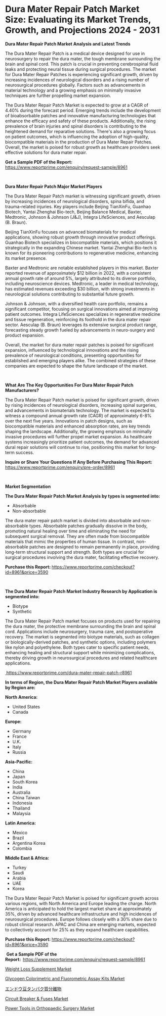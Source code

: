 <p><h1>Dura Mater Repair Patch Market Size: Evaluating its Market Trends, Growth, and Projections 2024 - 2031</h1></p><p><strong>Dura Mater Repair Patch Market Analysis and Latest Trends</strong></p>
<p><p>The Dura Mater Repair Patch is a medical device designed for use in neurosurgery to repair the dura mater, the tough membrane surrounding the brain and spinal cord. This patch is crucial in preventing cerebrospinal fluid leaks and protecting neural tissue during surgical procedures. The market for Dura Mater Repair Patches is experiencing significant growth, driven by increasing incidences of neurological disorders and a rising number of neurosurgical procedures globally. Factors such as advancements in material technology and a growing emphasis on minimally invasive techniques are further propelling market expansion.</p><p>The Dura Mater Repair Patch Market is expected to grow at a CAGR of 4.40% during the forecast period. Emerging trends include the development of bioabsorbable patches and innovative manufacturing technologies that enhance the efficacy and safety of these products. Additionally, the rising prevalence of brain injuries and spinal disorders is contributing to the heightened demand for reparative solutions. There's also a growing focus on patient outcomes, which is influencing the adoption of high-quality, biocompatible materials in the production of Dura Mater Repair Patches. Overall, the market is poised for robust growth as healthcare providers seek effective solutions for dura mater repair.</p></p>
<p><strong>Get a Sample PDF of the Report:&nbsp;</strong> <a href="https://www.reportprime.com/enquiry/request-sample/8961">https://www.reportprime.com/enquiry/request-sample/8961</a></p>
<p>&nbsp;</p>
<p><strong>Dura Mater Repair Patch Major Market Players</strong></p>
<p><p>The Dura Mater Repair Patch market is witnessing significant growth, driven by increasing incidences of neurological disorders, spina bifida, and trauma-related injuries. Key players include Beijing TianXinFu, Guanhao Biotech, Yantai Zhenghai Bio-tech, Beijing Balance Medical, Baxter, Medtronic, Johnson & Johnson (J&J), Integra LifeSciences, and Aesculap (B. Braun).</p><p>Beijing TianXinFu focuses on advanced biomaterials for medical applications, showing robust growth through innovative product offerings. Guanhao Biotech specializes in biocompatible materials, which positions it strategically in the expanding Chinese market. Yantai Zhenghai Bio-tech is known for its pioneering contributions to regenerative medicine, enhancing its market presence.</p><p>Baxter and Medtronic are notable established players in this market. Baxter reported revenue of approximately $12 billion in 2022, with a consistent annual growth rate of around 5%, largely attributed to its diverse portfolio, including neuroscience devices. Medtronic, a leader in medical technology, has estimated revenues exceeding $30 billion, with strong investments in neurological solutions contributing to substantial future growth.</p><p>Johnson & Johnson, with a diversified health care portfolio, remains a significant competitor, focusing on surgical innovations aimed at improving patient outcomes. Integra LifeSciences specializes in regenerative medicine and tissue regeneration, reinforcing its foothold in the dura mater repair sector. Aesculap (B. Braun) leverages its extensive surgical product range, forecasting steady growth fueled by advancements in neuro-surgery and product expansion.</p><p>Overall, the market for dura mater repair patches is poised for significant expansion, influenced by technological innovations and the rising prevalence of neurological conditions, presenting opportunities for established and emerging players alike. The combined strategies of these companies are expected to shape the future landscape of the market.</p></p>
<p>&nbsp;</p>
<p><strong>What Are The Key Opportunities For Dura Mater Repair Patch Manufacturers?</strong></p>
<p><p>The Dura Mater Repair Patch market is poised for significant growth, driven by rising incidences of neurological disorders, increasing spinal surgeries, and advancements in biomaterials technology. The market is expected to witness a compound annual growth rate (CAGR) of approximately 6-8% over the next five years. Innovations in patch designs, such as biocompatible materials and enhanced absorption rates, are key trends shaping the landscape. Additionally, the growing emphasis on minimally invasive procedures will further propel market expansion. As healthcare systems increasingly prioritize patient outcomes, the demand for advanced dural repair solutions will continue to rise, positioning this market for long-term success.</p></p>
<p><strong>Inquire or Share Your Questions If Any Before Purchasing This Report:</strong> <a href="https://www.reportprime.com/enquiry/pre-order/8961">https://www.reportprime.com/enquiry/pre-order/8961</a></p>
<p>&nbsp;</p>
<p><strong>Market Segmentation</strong></p>
<p><strong>The Dura Mater Repair Patch Market Analysis by types is segmented into:</strong></p>
<p><ul><li>Absorbable</li><li>Non-absorbable</li></ul></p>
<p><p>The dura mater repair patch market is divided into absorbable and non-absorbable types. Absorbable patches gradually dissolve in the body, promoting natural healing over time and eliminating the need for subsequent surgical removal. They are often made from biocompatible materials that mimic the properties of human tissue. In contrast, non-absorbable patches are designed to remain permanently in place, providing long-term structural support and strength. Both types are crucial for surgical procedures involving the dura mater, facilitating effective recovery.</p></p>
<p><strong>Purchase this Report:&nbsp;</strong><a href="https://www.reportprime.com/checkout?id=8961&price=3590">https://www.reportprime.com/checkout?id=8961&price=3590</a></p>
<p>&nbsp;</p>
<p><strong>The Dura Mater Repair Patch Market Industry Research by Application is segmented into:</strong></p>
<p><ul><li>Biotype</li><li>Synthetic</li></ul></p>
<p><p>The Dura Mater Repair Patch market focuses on products used for repairing the dura mater, the protective membrane surrounding the brain and spinal cord. Applications include neurosurgery, trauma care, and postoperative recovery. The market is segmented into biotype materials, such as collagen or biologically-derived patches, and synthetic options, including polymers like nylon and polyethylene. Both types cater to specific patient needs, enhancing healing and structural support while minimizing complications, thereby driving growth in neurosurgical procedures and related healthcare applications.</p></p>
<p><a href="https://www.reportprime.com/dura-mater-repair-patch-r8961">&nbsp;https://www.reportprime.com/dura-mater-repair-patch-r8961</a></p>
<p><strong>In terms of Region, the Dura Mater Repair Patch Market Players available by Region are:</strong></p>
<p>
    <p> <strong> North America: </strong>
        <ul>
            <li>United States</li>
            <li>Canada</li>
        </ul>
        </p> 
    <p> <strong> Europe: </strong>
        <ul>
            <li>Germany</li>
            <li>France</li>
            <li>U.K.</li>
            <li>Italy</li>
            <li>Russia</li>
        </ul>
        </p> 
    <p> <strong> Asia-Pacific: </strong>
        <ul>
            <li>China</li>
            <li>Japan</li>
            <li>South Korea</li>
            <li>India</li>
            <li>Australia</li>
            <li>China Taiwan</li>
            <li>Indonesia</li>
            <li>Thailand</li>
            <li>Malaysia</li>
        </ul>
        </p> 
    <p> <strong> Latin America: </strong>
        <ul>
            <li>Mexico</li>
            <li>Brazil</li>
            <li>Argentina Korea</li>
            <li>Colombia</li>
        </ul>
        </p> 
    <p> <strong> Middle East & Africa: </strong>
        <ul>
            <li>Turkey</li>
            <li>Saudi</li>
            <li>Arabia</li>
            <li>UAE</li>
            <li>Korea</li>
        </ul>
    </p>
    </p>
<p><p>The Dura Mater Repair Patch Market is poised for significant growth across various regions, with North America and Europe leading the charge. North America is anticipated to hold the largest market share at approximately 35%, driven by advanced healthcare infrastructure and high incidences of neurosurgical procedures. Europe follows closely with a 30% share due to robust clinical research. APAC and China are emerging markets, expected to collectively account for 25% as they expand healthcare capabilities.</p></p>
<p><strong>Purchase this Report: </strong><a href="https://www.reportprime.com/checkout?id=8961&price=3590">https://www.reportprime.com/checkout?id=8961&price=3590</a></p>
<p>&nbsp;<strong>Get a Sample PDF of the Report:&nbsp;&nbsp;</strong><a href="https://www.reportprime.com/enquiry/request-sample/8961">https://www.reportprime.com/enquiry/request-sample/8961</a></p>
<p><strong></strong></p>
<p><p><a href="https://www.linkedin.com/pulse/global-weight-loss-supplement-market-trends-analysis-7zhqc?trackingId=O23B0SoZT%2F%2BM7j5acmfz0Q%3D%3D">Weight Loss Supplement Market</a></p><p><a href="https://github.com/LaurenHoover80/Market-Research-Report-List-1/blob/main/glycogen-colorimetric-and-fluorometric-assay-kits-market.md">Glycogen Colorimetric and Fluorometric Assay Kits Market</a></p><p><a href="https://medium.com/@lindakreitz2023/pea-protein-isolate-market-%E3%81%AE%E3%82%B0%E3%83%AD%E3%83%BC%E3%83%90%E3%83%AB%E5%B8%82%E5%A0%B4%E6%A6%82%E8%A6%81%E3%81%AF-%E4%B8%96%E7%95%8C%E3%81%8A%E3%82%88%E3%81%B3%E4%B8%BB%E8%A6%81%E5%B8%82%E5%A0%B4%E3%81%AB%E3%81%8A%E3%81%91%E3%82%8B%E6%A5%AD%E7%95%8C%E3%81%AB%E5%BD%B1%E9%9F%BF%E3%82%92%E4%B8%8E%E3%81%88%E3%82%8B%E4%B8%BB%E8%A6%81%E3%81%AA%E3%83%88%E3%83%AC%E3%83%B3%E3%83%89%E3%81%AB%E3%81%A4%E3%81%84%E3%81%A6-%E7%8B%AC%E8%87%AA%E3%81%AE%E8%A6%96%E7%82%B9%E3%82%92%E6%8F%90%E4%BE%9B%E3%81%97%E3%81%BE%E3%81%99-a112c800703f">エンドウ豆タンパク質分離物</a></p><p><a href="https://issuu.com/reportprime-2/docs/circuit-breaker-fuses-market-size-2_6e939b737f5472">Circuit Breaker & Fuses Market</a></p><p><a href="https://github.com/MariaWashington76/Market-Research-Report-List-1/blob/main/power-tools-in-orthopaedic-surgery-market.md">Power Tools in Orthopaedic Surgery Market</a></p></p>